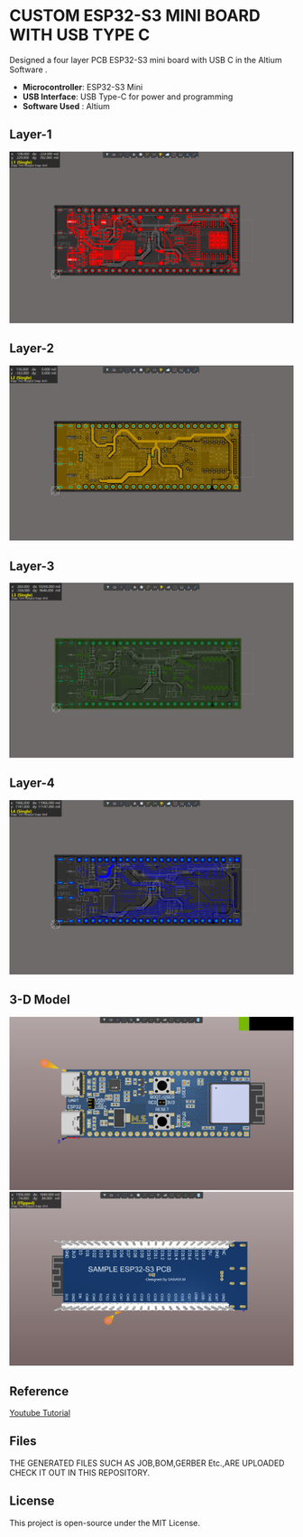 
# CUSTOM ESP32-S3 MINI BOARD WITH USB TYPE C

Designed a four layer PCB ESP32-S3 mini board with USB C in the Altium Software . 
- **Microcontroller**: ESP32-S3 Mini
- **USB Interface**: USB Type-C for power and programming
- **Software Used** : Altium


## Layer-1
![example](LAYER-1.png)

## Layer-2
![example](LAYER-2.png)

## Layer-3
![example](LAYER-3.png)

## Layer-4
![example](LAYER-4.png)

## 3-D Model
![example](3-D.png)
![example](https://github.com/Sabari-M-BE-ECE/CUSTOM_ESP32_S3_MINI/blob/main/3-D%20FILPPED.png)

## Reference
[Youtube Tutorial](https://youtu.be/KWIzhbQaZZk?feature=shared)

## Files
THE GENERATED FILES SUCH AS JOB,BOM,GERBER Etc.,ARE UPLOADED CHECK IT OUT IN THIS REPOSITORY.

## License
This project is open-source under the MIT License.

